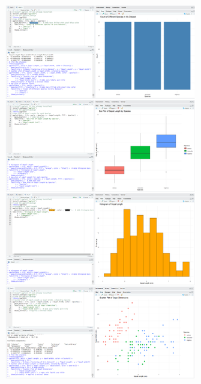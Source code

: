 ![](https://github.com/Jeciyazhini/DA/blob/main/Experiment_10/BAR%20CHART%20output.png)
![](https://github.com/Jeciyazhini/DA/blob/main/Experiment_10/BOX%20PLOT%20output.png)
![](https://github.com/Jeciyazhini/DA/blob/main/Experiment_10/HISTOGRAM%20output.png)
![](https://github.com/Jeciyazhini/DA/blob/main/Experiment_10/SCATTER%20PLOT%20%20output.png)